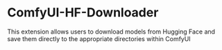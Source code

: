 # ComfyUI-HF-Downloader
This extension allows users to download models from Hugging Face and save them directly to the appropriate directories within ComfyUI
